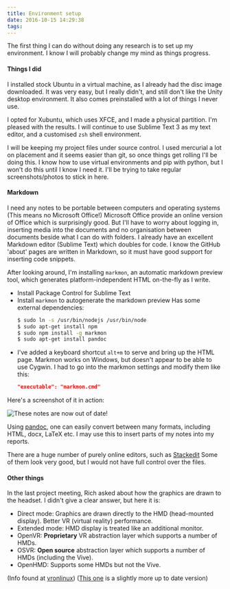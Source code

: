 ```yaml
---
title: Environment setup
date: 2016-10-15 14:29:38
tags:
---
```

The first thing I can do without doing any research is to set up my environment.
I know I will probably change my mind as things progress.

#### Things I did
I installed stock Ubuntu in a virtual machine, as I already had the disc image downloaded.
It was very easy, but I really didn't, and still don't like the Unity desktop environment.
It also comes preinstalled with a lot of things I never use.

I opted for Xubuntu, which uses XFCE, and I made a physical partition. I'm pleased with the results.
I will continue to use Sublime Text 3 as my text editor, and a customised `zsh` shell environment.

I will be keeping my project files under source control.
I used mercurial a lot on placement and it seems easier than git, so once things get rolling I'll be doing this.
I know how to use virtual environments and pip with python, but I won't do this until I know I need it.
I'll be trying to take regular screenshots/photos to stick in here.

#### Markdown
I need any notes to be portable between computers and operating systems (This means no Microsoft Office!)
Microsoft Office provide an online version of Office which is surprisingly good. But I'll have to worry about logging in, inserting media into the documents and no organisation between documents beside what I can do with folders.
I already have an excellent Markdown editor (Sublime Text) which doubles for code.
I know the GitHub 'about' pages are written in Markdown, so it must have good support for inserting code snippets.

After looking around, I'm installing `markmon`, an automatic markdown preview tool, which generates platform-independent HTML on-the-fly as I write.

- Install Package Control for Sublime Text
- Install `markmon` to autogenerate the markdown preview
	Has some external dependencies:
	```zsh
	$ sudo ln -s /usr/bin/nodejs /usr/bin/node
	$ sudo apt-get install npm
	$ sudo npm install -g markmon
	$ sudo apt-get install pandoc
	```
- I've added a keyboard shortcut `alt+m` to serve and bring up the HTML page.
	Markmon works on Windows, but doesn't appear to be able to use Cygwin.
	I had to go into the markmon settings and modify them like this:
	```json
	"executable": "markmon.cmd"
	```

Here's a screenshot of it in action:

![These notes are now out of date!](/Robotic-Telepresence/2016/10/15/Environment-setup/Markmon.png)

Using [pandoc](http://pandoc.org/), one can easily convert between many formats, including HTML, docx, LaTeX etc. I may use this to insert parts of my notes into my reports.

There are a huge number of purely online editors, such as [Stackedit](https://stackedit.io/editor)
Some of them look very good, but I would not have full control over the files.

#### Other things

In the last project meeting, Rich asked about how the graphics are drawn to the headset. I didn't give a clear answer, but here it is:
- Direct mode: Graphics are drawn directly to the HMD (head-mounted display). Better VR (virtual reality) performance.
- Extended mode: HMD display is treated like an additional monitor.
- OpenVR: **Proprietary** VR abstraction layer which supports a number of HMDs.
- OSVR: **Open source** abstraction layer which supports a number of HMDs (including the Vive).
- OpenHMD: Supports some HMDs but not the Vive.

(Info found at [vronlinux](http://www.vronlinux.com/articles/adventures-with-openvr-and-the-vive-on-linux.8))
([This one](https://www.gamingonlinux.com/articles/first-steps-with-openvr-and-the-vive-on-linux.7229) is a slightly more up to date version)
